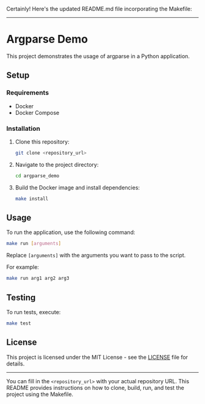 Certainly! Here's the updated README.md file incorporating the Makefile:

---

# Argparse Demo

This project demonstrates the usage of argparse in a Python application.

## Setup

### Requirements

- Docker
- Docker Compose

### Installation

1. Clone this repository:

   ```bash
   git clone <repository_url>
   ```

2. Navigate to the project directory:

   ```bash
   cd argparse_demo
   ```

3. Build the Docker image and install dependencies:

   ```bash
   make install
   ```

## Usage

To run the application, use the following command:

```bash
make run [arguments]
```

Replace `[arguments]` with the arguments you want to pass to the script.

For example:

```bash
make run arg1 arg2 arg3
```

## Testing

To run tests, execute:

```bash
make test
```

## License

This project is licensed under the MIT License - see the [LICENSE](LICENSE) file for details.

---

You can fill in the `<repository_url>` with your actual repository URL. This README provides instructions on how to clone, build, run, and test the project using the Makefile.